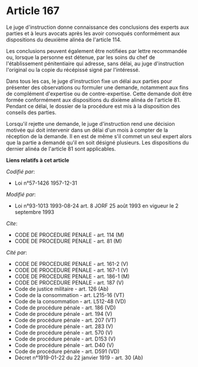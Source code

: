 # Article 167

Le juge d'instruction donne connaissance des conclusions des experts aux parties et à leurs avocats après les avoir convoqués
conformément aux dispositions du deuxième alinéa de l'article 114.

Les conclusions peuvent également être notifiées par lettre recommandée ou, lorsque la personne est détenue, par les soins du
chef de l'établissement pénitentiaire qui adresse, sans délai, au juge d'instruction l'original ou la copie du récépissé
signé par l'intéressé.

Dans tous les cas, le juge d'instruction fixe un délai aux parties pour présenter des observations ou formuler une demande,
notamment aux fins de complément d'expertise ou de contre-expertise. Cette demande doit être formée conformément aux
dispositions du dixième alinéa de l'article 81. Pendant ce délai, le dossier de la procédure est mis à la disposition des
conseils des parties.

Lorsqu'il rejette une demande, le juge d'instruction rend une décision motivée qui doit intervenir dans un délai d'un mois à
compter de la réception de la demande. Il en est de même s'il commet un seul expert alors que la partie a demandé qu'il en
soit désigné plusieurs. Les dispositions du dernier alinéa de l'article 81 sont applicables.

**Liens relatifs à cet article**

_Codifié par_:

  - Loi n°57-1426 1957-12-31

_Modifié par_:

  - Loi n°93-1013 1993-08-24 art. 8 JORF 25 août 1993 en vigueur le 2 septembre 1993

_Cite_:

  - CODE DE PROCEDURE PENALE - art. 114 (M)
  - CODE DE PROCEDURE PENALE - art. 81 (M)

_Cité par_:

  - CODE DE PROCEDURE PENALE - art. 161-2 (V)
  - CODE DE PROCEDURE PENALE - art. 167-1 (V)
  - CODE DE PROCEDURE PENALE - art. 186-1 (M)
  - CODE DE PROCEDURE PENALE - art. 187 (V)
  - Code de justice militaire - art. 126 (Ab)
  - Code de la consommation - art. L215-16 (VT)
  - Code de la consommation - art. L512-48 (VD)
  - Code de procédure pénale - art. 186 (VD)
  - Code de procédure pénale - art. 194 (V)
  - Code de procédure pénale - art. 207 (VT)
  - Code de procédure pénale - art. 283 (V)
  - Code de procédure pénale - art. 570 (V)
  - Code de procédure pénale - art. D153 (V)
  - Code de procédure pénale - art. D40 (V)
  - Code de procédure pénale - art. D591 (VD)
  - Décret n°1919-01-22 du 22 janvier 1919 - art. 30 (Ab)
